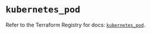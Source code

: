 # `kubernetes_pod`

Refer to the Terraform Registry for docs: [`kubernetes_pod`](https://registry.terraform.io/providers/hashicorp/kubernetes/2.28.1/docs/resources/pod).
